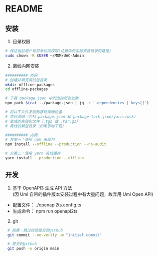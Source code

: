 # README

## 安装

1. 目录权限

```bash
# 保证当前用户有目录访问权限(注意你的实际安装目录的路径)
sudo chown -R $USER ~/MOM/UAC-Admin
```

2. 离线内网安装
```bash
########## 外网
# 创建并填充离线包目录
mkdir offline-packages
cd offline-packages

# 下载 package.json 中列出的所有依赖
npm pack $(cat ../package.json | jq -r '.dependencies | keys[]')

# 将以下文件复制到移动存储设备：
# 项目源码（包括 package.json 和 package-lock.json/yarn.lock）
# 生成的离线包文件（.tgz 或 .tar.gz）
# 离线依赖包目录（如果手动下载）

########## 内网
# 方案一：使用 npm 离线包
npm install --offline --production --no-audit

# 方案二：使用 yarn 离线缓存
yarn install --production --offline
```

## 开发

1. 基于 OpenAPI3 生成 API 方法  
   (因 Umi 自带的插件版本安装过程中有大量问题，故弃用 Umi Open API)

- 配置文件： ./openapi2ts.config.ts
- 生成命令： npm run openapi2ts

2. git
```bash
 # 按需：跳过校验提交到github
 git commit --no-verify -m "initial commit"

 # 提交到github
 git push -u origin main

```